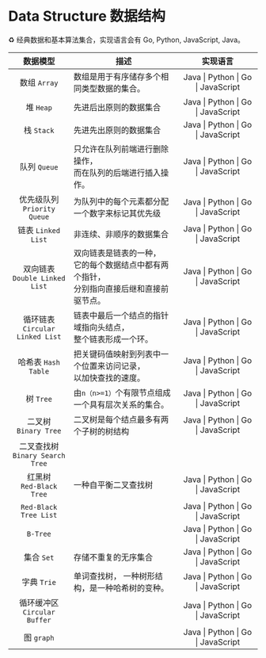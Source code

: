 # Data Structure 数据结构

:recycle: 经典数据和基本算法集合，实现语言会有 Go, Python, JavaScript, Java。

|               数据模型               | 描述                                                         |              实现语言              |
| :----------------------------------: | ------------------------------------------------------------ | :--------------------------------: |
|             数组 `Array`             | 数组是用于有序储存多个相同类型数据的集合。                   | Java \| Python \| Go \| JavaScript |
|              堆 `Heap`               | 先进后出原则的数据集合                                       | Java \| Python \| Go \| JavaScript |
|              栈 `Stack`              | 先进先出原则的数据集合                                       | Java \| Python \| Go \| JavaScript |
|            队列  `Queue`             | 只允许在队列前端进行删除操作，<br/>而在队列的后端进行插入操作。 | Java \| Python \| Go \| JavaScript |
|   优先级队列 <br/>`Priority Queue`   | 为队列中的每个元素都分配一个数字来标记其优先级               | Java \| Python \| Go \| JavaScript |
|          链表 `Linked List`          | 非连续、非顺序的数据集合                                     | Java \| Python \| Go \| JavaScript |
|  双向链表<br/>`Double Linked List`   | 双向链表是链表的一种，<br/>它的每个数据结点中都有两个指针，<br/>分别指向直接后继和直接前驱节点。 | Java \| Python \| Go \| JavaScript |
| 循环链表 <br/>`Circular Linked List` | 链表中最后一个结点的指针域指向头结点，<br/>整个链表形成一个环。 | Java \| Python \| Go \| JavaScript |
|         哈希表 `Hash Table`          | 把关键码值映射到列表中一个位置来访问记录，<br/>以加快查找的速度。 | Java \| Python \| Go \| JavaScript |
|              树 `Tree`               | 由`n（n>=1）`个有限节点组成一个具有层次关系的集合。          | Java \| Python \| Go \| JavaScript |
|       二叉树<br/>`Binary Tree`       | 二叉树是每个结点最多有两个子树的树结构                       | Java \| Python \| Go \| JavaScript |
| 二叉查找树<br/>`Binary Search Tree`  |                                                              |                                    |
|     红黑树 <br/>`Red-Black Tree`     | 一种自平衡二叉查找树                                         | Java \| Python \| Go \| JavaScript |
|        `Red-Black Tree List`         |                                                              | Java \| Python \| Go \| JavaScript |
|               `B-Tree`               |                                                              | Java \| Python \| Go \| JavaScript |
|              集合 `Set`              | 存储不重复的无序集合                                         | Java \| Python \| Go \| JavaScript |
|             字典 `Trie`              | 单词查找树， 一种树形结构，是一种哈希树的变种。              | Java \| Python \| Go \| JavaScript |
|   循环缓冲区<br/>`Circular Buffer`   |                                                              | Java \| Python \| Go \| JavaScript |
|              图 `graph`              |                                                              | Java \| Python \| Go \| JavaScript |



